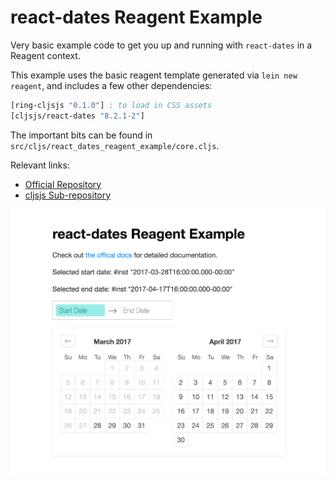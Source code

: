 
# react-dates Reagent Example

Very basic example code to get you up and running with `react-dates` in a Reagent context.

This example uses the basic reagent template generated via `lein new reagent`, and includes a few other dependencies:

```clojure
[ring-cljsjs "0.1.0"] ; to load in CSS assets
[cljsjs/react-dates "8.2.1-2"]
```

The important bits can be found in `src/cljs/react_dates_reagent_example/core.cljs`.

Relevant links:
* [Official Repository](https://github.com/airbnb/react-dates)
* [cljsjs Sub-repository](https://github.com/cljsjs/packages/tree/master/react-dates)

![screenshot](https://raw.githubusercontent.com/ddellacosta/react-dates-reagent-example/master/reagent-example-screenshot.png)
